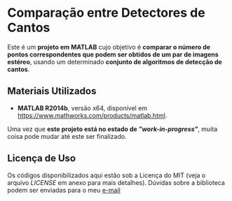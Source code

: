 # Comparação entre Detectores de Cantos

Este é um **projeto em MATLAB** cujo objetivo é **comparar o número de pontos correspondentes que podem ser obtidos de um par de imagens estéreo**, usando um determinado **conjunto de algoritmos de detecção de cantos**.

## Materiais Utilizados

- **MATLAB R2014b**, versão x64, disponível em https://www.mathworks.com/products/matlab.html.

Uma vez que **este projeto está no estado de _"work-in-progress"_**, muita coisa pode mudar até este ser finalizado.

## Licença de Uso

Os códigos disponibilizados aqui estão sob a Licença do MIT (veja o arquivo _LICENSE_ em anexo para mais detalhes). Dúvidas sobre a biblioteca podem ser enviadas para o meu [e-mail](carloswdecarvalho@outlook.com)
